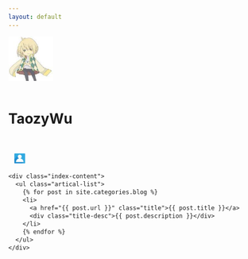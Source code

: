 ```yaml
---
layout: default
---
```


<body>
  <div class="index-wrapper">
    <div class="aside">
      <div class="info-card">
        <a href="/" target="_blank"><img src="/images/2793680.jpg" alt="" width="90"/></a>
        <br />
        <br />
        <h1>TaozyWu</h1>
        <br />
        <br />
        <a href="http://weibo.com/taozywu/" target="_blank" title="weibo"><img src="http://www.weibo.com/favicon.ico" alt="" width="25"/></a>
        <a href="http://github.com/taozywu/" target="_blank" title="github"><img src="https://assets-cdn.github.com/favicon.ico" alt="" width="22"/></a>
        <a href="http://www.newsmth.net/nForum/#!fav" target="_blank" title="newsmth"><img src="http://images.newsmth.net/nForum/favicon.ico" alt="" width="22"/></a>
        <a href="/about" target="_blank" title="about"><img src="/images/about.png" alt="" width="22"/></a>
      </div>
      <div id="particles-js"></div>
    </div>

    <div class="index-content">
      <ul class="artical-list">
        {% for post in site.categories.blog %}
        <li>
          <a href="{{ post.url }}" class="title">{{ post.title }}</a>
          <div class="title-desc">{{ post.description }}</div>
        </li>
        {% endfor %}
      </ul>
    </div>
  </div>
</body>
